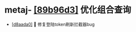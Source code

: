 # metaj- [[89b96d3]](https://github.com/tiiaan/metaj/commit/89b96d34b28877a9bbb24c1c4293fbd70b85bcb6) 优化组合查询
- [[d8aada0]](https://github.com/tiiaan/metaj/commit/d8aada035c66b143bfe50e5830c99065eafa0fb8) :bug: 修复登陆token刷新拦截器bug
